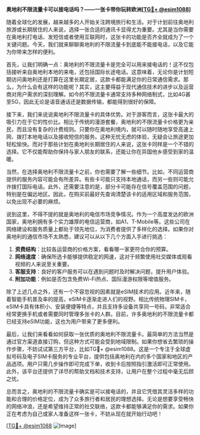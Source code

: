 **奥地利不限流量卡可以接电话吗？——一张卡带你玩转欧洲[[TG💪+ @esim1088](https://t.me/s/esim1088)]**

随着全球化的发展，越来越多的人开始关注跨境旅行和生活。对于计划前往奥地利旅游或长期居住的人来说，选择一张合适的通讯卡显得尤为重要。尤其是当你需要在奥地利打电话、发短信或者使用互联网时，这张卡的功能是否齐全就成为了一个关键问题。今天，我们就来聊聊奥地利的不限流量卡到底能不能接电话，以及它能为你带来怎样的便利。

首先，让我们明确一点：奥地利的不限流量卡是完全可以用来接电话的！这不仅包括接听来自奥地利本地的来电，还包括国际长途电话。这意味着，无论你是计划短期访问奥地利还是打算在这里长期定居，这款卡都能满足你的日常通信需求。那么，为什么会有这样的功能呢？其实，这主要得益于现代通信技术的进步以及运营商对用户需求的深刻理解。如今的不限流量卡通常支持多种网络制式，比如4G甚至5G，因此无论是语音通话还是数据传输，都能得到很好的保障。

接下来，我们来说说奥地利不限流量卡的具体优势。对于游客而言，这张卡最大的吸引力在于它的性价比。相比于传统的漫游套餐，奥地利的不限流量卡价格更为亲民，而且没有复杂的计费规则。只要你在奥地利境内，就可以随时随地享受高速上网、拨打本地电话以及接收短信的服务。这种无忧无虑的体验，无疑会让旅途更加轻松愉快。而对于那些计划在奥地利长期居住的人来说，这张卡同样是一个不错的选择。它不仅能帮助你保持与家人朋友的联系，还能让你在异国他乡感受到家的温暖。

当然，在选择奥地利不限流量卡之前，你也需要了解一些细节。比如，不同运营商提供的服务内容可能会有所差异。有些卡可能只支持本地通话，而另一些则可能允许拨打国际电话。此外，还需要注意的是，部分卡可能存在信号覆盖范围的问题，特别是在偏远地区。因此，在购买前最好先查询清楚该卡的适用区域和服务范围，以免出现不必要的麻烦。

说到这里，不得不提的就是奥地利的电信市场竞争情况。作为一个高度发达的欧洲国家，奥地利拥有多个实力雄厚的电信运营商，如A1、T-Mobile等。这些公司在网络建设和服务质量上都处于领先地位，为消费者提供了多样化的选择。如果你对奥地利的通信市场不太熟悉，建议可以从以下几个方面入手进行挑选：

1. **资费结构**：比较各运营商的价格方案，看看哪一家更符合你的预算。
2. **网络速度**：确保所选卡能够提供稳定的网速，这对于频繁使用社交媒体或观看视频的人来说至关重要。
3. **客服支持**：良好的客户服务可以在遇到问题时及时解决问题，提升用户体验。
4. **附加功能**：例如是否包含免费Wi-Fi热点、国际漫游权限等增值服务。

除了上述几点之外，还有一个不容忽视的因素就是eSIM技术的应用。近年来，随着智能手机普及率的提高，eSIM卡逐渐走进人们的视野。相比传统物理SIM卡，eSIM卡具有体积小、安装便捷等特点，并且支持多设备共享同一号码，非常适合经常更换手机或者需要同时管理多张卡的人群。目前，许多奥地利的不限流量卡都已经支持eSIM功能，这也为用户带来了更多便利。

最后，让我们来看看如何获取一张优质的奥地利不限流量卡。最简单的方法当然是通过官方渠道直接订购，但这种方式可能会受到地域限制。如果你想省去繁琐的操作步骤，不妨试试第三方平台，比如TG💪+ @esim1088。这是一个专注于全球虚拟号码及电子SIM卡服务的专业平台，提供包括奥地利在内的多个国家和地区的产品选项。用户只需几步操作即可完成下单，收到卡后按照指引激活即可正常使用。此外，该平台还提供了详尽的帮助文档和技术支持，让用户在整个过程中毫无后顾之忧。

总而言之，奥地利的不限流量卡确实是可以接电话的，并且它凭借其灵活多样的功能和合理的价格定位，成为了众多旅行者和居民的理想选择。无论是想要享受畅快的网络冲浪，还是希望维持正常的社交联络，这款卡都能够满足你的需求。如果你正在考虑为自己或家人准备这样一张卡，不妨从现在就开始行动吧！

[[TG💪+ @esim1088](https://t.me/s/esim1088) ![Image](https://i.postimg.cc/4NQfJmqS/Snipaste-2025-05-13-00-14-12.png)]